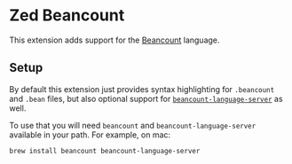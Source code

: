 # Zed Beancount

This extension adds support for the [Beancount](https://github.com/beancount/beancount) language.

## Setup

By default this extension just provides syntax highlighting for `.beancount` and `.bean` files, but also optional support for [`beancount-language-server`](https://github.com/polarmutex/beancount-language-server) as well.

To use that you will need `beancount` and `beancount-language-server` available in your path.  For example, on mac:

```
brew install beancount beancount-language-server
```
